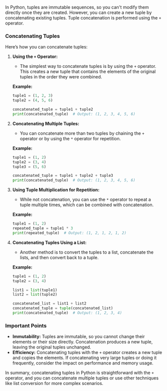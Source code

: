 In Python, tuples are immutable sequences, so you can't modify them directly once they are created. However, you can create a new tuple by concatenating existing tuples. Tuple concatenation is performed using the `+` operator.

### Concatenating Tuples

Here’s how you can concatenate tuples:

1. **Using the `+` Operator:**
   - The simplest way to concatenate tuples is by using the `+` operator. This creates a new tuple that contains the elements of the original tuples in the order they were combined.

   **Example:**
   ```python
   tuple1 = (1, 2, 3)
   tuple2 = (4, 5, 6)

   concatenated_tuple = tuple1 + tuple2
   print(concatenated_tuple)  # Output: (1, 2, 3, 4, 5, 6)
   ```

2. **Concatenating Multiple Tuples:**
   - You can concatenate more than two tuples by chaining the `+` operator or by using the `*` operator for repetition.

   **Example:**
   ```python
   tuple1 = (1, 2)
   tuple2 = (3, 4)
   tuple3 = (5, 6)

   concatenated_tuple = tuple1 + tuple2 + tuple3
   print(concatenated_tuple)  # Output: (1, 2, 3, 4, 5, 6)
   ```

3. **Using Tuple Multiplication for Repetition:**
   - While not concatenation, you can use the `*` operator to repeat a tuple multiple times, which can be combined with concatenation.

   **Example:**
   ```python
   tuple1 = (1, 2)
   repeated_tuple = tuple1 * 3
   print(repeated_tuple)  # Output: (1, 2, 1, 2, 1, 2)
   ```

4. **Concatenating Tuples Using a List:**
   - Another method is to convert the tuples to a list, concatenate the lists, and then convert back to a tuple.

   **Example:**
   ```python
   tuple1 = (1, 2)
   tuple2 = (3, 4)

   list1 = list(tuple1)
   list2 = list(tuple2)

   concatenated_list = list1 + list2
   concatenated_tuple = tuple(concatenated_list)
   print(concatenated_tuple)  # Output: (1, 2, 3, 4)
   ```

### Important Points

- **Immutability:** Tuples are immutable, so you cannot change their elements or their size directly. Concatenation produces a new tuple, leaving the original tuples unchanged.
- **Efficiency:** Concatenating tuples with the `+` operator creates a new tuple and copies the elements. If concatenating very large tuples or doing it frequently, consider the impact on performance and memory usage.

In summary, concatenating tuples in Python is straightforward with the `+` operator, and you can concatenate multiple tuples or use other techniques like list conversion for more complex scenarios.